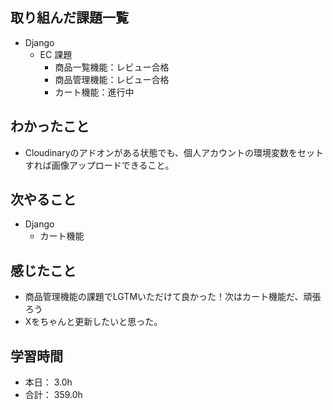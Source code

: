 ## 取り組んだ課題一覧

- Django
  - EC 課題
    - 商品一覧機能：レビュー合格
    - 商品管理機能：レビュー合格
    - カート機能：進行中

## わかったこと

- Cloudinaryのアドオンがある状態でも、個人アカウントの環境変数をセットすれば画像アップロードできること。

## 次やること

- Django
  - カート機能

## 感じたこと

- 商品管理機能の課題でLGTMいただけて良かった！次はカート機能だ、頑張ろう
- Xをちゃんと更新したいと思った。

## 学習時間

- 本日： 3.0h
- 合計： 359.0h
